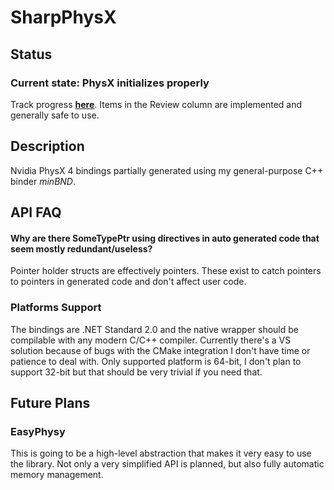 # SharpPhysX
## Status
### Current state: **PhysX initializes properly**
Track progress **[here](https://github.com/Alan-FGR/SharpPhysX/projects/1)**.
Items in the Review column are implemented and generally safe to use.
## Description
Nvidia PhysX 4 bindings partially generated using my general-purpose C++ binder *minBND*.
## API FAQ
#### Why are there SomeType**Ptr** using directives in auto generated code that seem mostly redundant/useless?
Pointer holder structs are effectively pointers. These exist to catch pointers to pointers in generated code and don't affect user code.
### Platforms Support
The bindings are .NET Standard 2.0 and the native wrapper should be compilable with any modern C/C++ compiler.
Currently there's a VS solution because of bugs with the CMake integration I don't have time or patience to deal with.
Only supported platform is 64-bit, I don't plan to support 32-bit but that should be very trivial if you need that.
## Future Plans
### EasyPhysy
This is going to be a high-level abstraction that makes it very easy to use the library.
Not only a very simplified API is planned, but also fully automatic memory management.